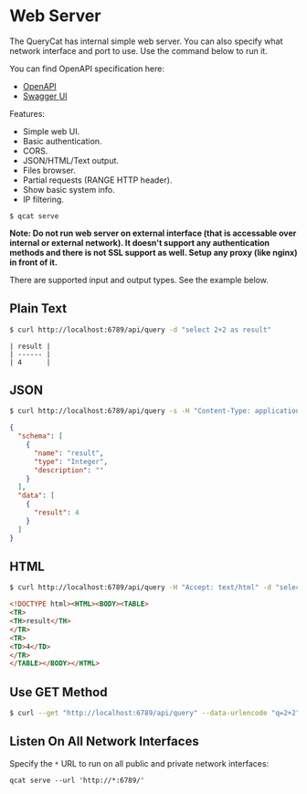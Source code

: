 # Web Server

The QueryCat has internal simple web server. You can also specify what network interface and port to use. Use the command below to run it.

You can find OpenAPI specification here:

- [OpenAPI](https://raw.githubusercontent.com/krasninja/querycat/refs/heads/develop/sdk/openapi.yaml)
- [Swagger UI](https://petstore.swagger.io/?url=https://raw.githubusercontent.com/krasninja/querycat/refs/heads/develop/sdk/openapi.yaml)

Features:

- Simple web UI.
- Basic authentication.
- CORS.
- JSON/HTML/Text output.
- Files browser.
- Partial requests (RANGE HTTP header).
- Show basic system info.
- IP filtering.

```
$ qcat serve
```

**Note: Do not run web server on external interface (that is accessable over internal or external network). It doesn't support any authentication methods and there is not SSL support as well. Setup any proxy (like nginx) in front of it.**

There are supported input and output types. See the example below.

## Plain Text

```bash
$ curl http://localhost:6789/api/query -d "select 2+2 as result"
```
```raw
| result |
| ------ |
| 4      |
```

## JSON

```bash
$ curl http://localhost:6789/api/query -s -H "Content-Type: application/json" -d '{"query": "select 2+2 as result"}' | jq
```
```json
{
  "schema": [
    {
      "name": "result",
      "type": "Integer",
      "description": ""
    }
  ],
  "data": [
    {
      "result": 4
    }
  ]
}
```

## HTML

```bash
$ curl http://localhost:6789/api/query -H "Accept: text/html" -d "select 2+2 as result"
```
```html
<!DOCTYPE html><HTML><BODY><TABLE>
<TR>
<TH>result</TH>
</TR>
<TR>
<TD>4</TD>
</TR>
</TABLE></BODY></HTML>
```

## Use GET Method

```bash
$ curl --get "http://localhost:6789/api/query" --data-urlencode "q=2+2"
```

## Listen On All Network Interfaces

Specify the `*` URL to run on all public and private network interfaces:

```
qcat serve --url 'http://*:6789/'
```
